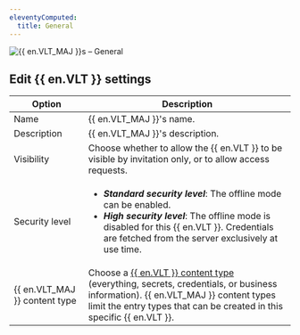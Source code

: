 ```yaml
---
eleventyComputed:
  title: General
---
```

![{{ en.VLT_MAJ }}s – General](https://cdnweb.devolutions.net/docs/docs_en_server_ServerOp6074.png)

## Edit {{ en.VLT }} settings
| Option         | Description                                                                                             |
|----------------|---------------------------------------------------------------------------------------------------------|
| Name           | {{ en.VLT_MAJ }}'s name.                                                                                |
| Description    | {{ en.VLT_MAJ }}'s description.                                                                         |
| Visibility     | Choose whether to allow the {{ en.VLT }} to be visible by invitation only, or to allow access requests. |
| Security level | <ul><li>***Standard security level***: The offline mode can be enabled.</li><li>***High security level***: The offline mode is disabled for this {{ en.VLT }}. Credentials are fetched from the server exclusively at use time.</li></ul> |
| {{ en.VLT_MAJ }} content type | Choose a [{{ en.VLT }} content type](/server/web-interface/customization/vault-types/) (everything, secrets, credentials, or business information). {{ en.VLT_MAJ }} content types limit the entry types that can be created in this specific {{ en.VLT }}. |
